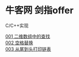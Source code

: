 # 牛客网 剑指offer
C/C++实现

[001 二维数组中的查找](https://github.com/Gavinee/algorithm/blob/%E5%89%91%E6%8C%87offer/001%20%20%E4%BA%8C%E7%BB%B4%E6%95%B0%E7%BB%84%E4%B8%AD%E7%9A%84%E6%9F%A5%E6%89%BE.cpp)<br>
[002 空格替换](https://github.com/Gavinee/algorithm/blob/%E5%89%91%E6%8C%87offer/002%20%E6%9B%BF%E6%8D%A2%E7%A9%BA%E6%A0%BC.cpp)<br>
[003 从尾到头打印链表](https://github.com/Gavinee/algorithm/blob/%E5%89%91%E6%8C%87offer/003%20%20%E4%BB%8E%E5%B0%BE%E5%88%B0%E5%A4%B4%E6%89%93%E5%8D%B0%E9%93%BE%E8%A1%A8.cpp)<br>
[]()<br>
